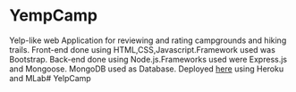 # YempCamp
Yelp-like web Application for reviewing and rating campgrounds and hiking trails.
Front-end done using HTML,CSS,Javascript.Framework used was Bootstrap.
Back-end done using Node.js.Frameworks used were Express.js and Mongoose.
MongoDB used as Database.
Deployed [here](https://lit-citadel-72746.herokuapp.com/) using Heroku and MLab# YelpCamp
